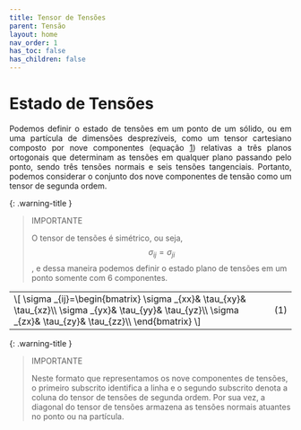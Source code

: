 ```yaml
---
title: Tensor de Tensões
parent: Tensão
layout: home
nav_order: 1
has_toc: false
has_children: false
---
```


<!--Don't delete this script-->
<script src = "https://polyfill.io/v3/polyfill.min.js?features=es6"></script>
<script id = "MathJax-script" async src="https://cdn.jsdelivr.net/npm/mathjax@3/es5/tex-mml-chtml.js"></script>
<!--Don't delete this script-->

<h1>Estado de Tensões</h1>

<p align="justify">
    Podemos definir o estado de tensões em um ponto de um sólido, ou em uma partícula de dimensões desprezíveis, como um tensor cartesiano composto por nove componentes (equação <a href="#eq1">1</a>) relativas a três planos ortogonais que determinam as tensões em qualquer plano passando pelo ponto, sendo três tensões normais e seis tensões tangenciais. Portanto, podemos considerar o conjunto dos nove componentes de tensão como um tensor de segunda ordem.
   
</p>

{: .warning-title }
> IMPORTANTE
>
> O tensor de tensões é simétrico, ou seja, $$\sigma _{ij}=\sigma _{ji}$$, e dessa maneira podemos definir o estado plano de tensões em um ponto somente com 6 componentes.


<table style = "width:100%">
    <tr>
        <td style="width: 90%;">\[ \sigma _{ij}=\begin{bmatrix}
 \sigma _{xx}&  \tau_{xy}&  \tau_{xz}\\
 \sigma _{yx}&  \tau_{yy}&  \tau_{yz}\\
 \sigma _{zx}&  \tau_{zy}&  \tau_{zz}\\
\end{bmatrix} \]</td>
        <td style="width: 10%;"><p align = "right" id = "eq1">(1)</p></td>
    </tr>
</table>

{: .warning-title }
> IMPORTANTE
>
> Neste formato que representamos os nove componentes de tensões, o primeiro subscrito identifica a linha e o segundo subscrito denota a coluna do tensor de tensões de segunda ordem. Por sua vez, a diagonal do tensor de tensões armazena as tensões normais atuantes no ponto ou na partícula. 





